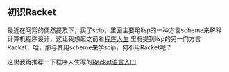 初识Racket
---------

最近在阿翔的偶然提及下，买了scip，里面主要用lisp的一种方言scheme来解释计算机程序设计，这让我想起之前看[程序人生](http://chuansong.me/account/programmer_life)
里有提到lisp的另一门方言Racket，哈，那与其用scheme来学scip，何不用Racket呢？

这里我再推荐一下程序人生写的[Racket语言入门](http://racket.tchen.me/index.html)
